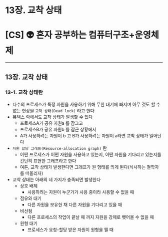 # 13장. 교착 상태

# [CS] 👽 혼자 공부하는 컴퓨터구조+운영체제

---

## 13장. 교착 상태

### 13-1. 교착 상태란

- 다수의 프로세스가 특정 자원을 사용하기 위해 무한 대기에 빠지며 아무 것도 할 수 없는 현상을 `교착 상태(Dead lock)` 라고 한다
- 뮤텍스 락에서도 교착 상태가 발생할 수 있다
  - 프로세스A가 공유 자원a 를 잠그고
  - 프로세스B가 공유 자원b 를 잠근 상황에서
  - A가 사용하려는 자원이 b 고 B가 사용하려는 자원이 a라면 교착 상태가 일어난다
- `자원 할당 그래프(Resource-allocation graph)` 란
  - 어떤 프로세스가 어떤 자원을 사용하고 있는지, 어떤 자원을 기다리고 있는지를 간단히 표현한 그래프라고 한다
  - 여튼, 교착 상태가 발생한다면 그래프가 원 형태를 띄게 된다(식사하는 철학자를 떠올리자)
- 교착 상태는 아래의 네 가지가 충족되면 발생한다
  - 상호 배제
    - 사용하려는 자원이 누군가가 사용 중이라 사용할 수 없을 때
  - 점유와 대기
    - 다른 자원을 보유한 채 다른 자원을 기다리고 있을 때
  - 비선점
    - 다른 프로세스의 작업이 끝날 때 까지 자원을 강제로 뺏어올 수 없을 때
  - 원형 대기
    - 프로세스가 요청-할당 받은 자원이 원형을 띌 때
